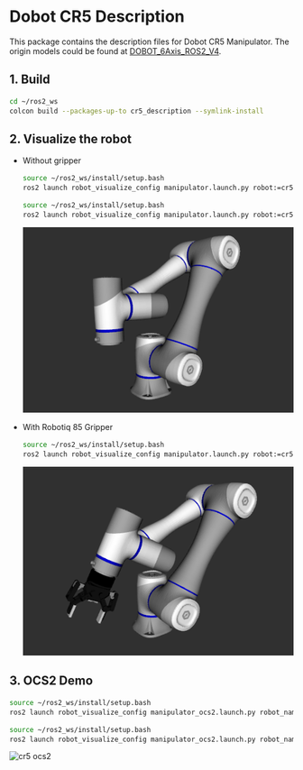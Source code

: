 # Dobot CR5 Description

This package contains the description files for Dobot CR5 Manipulator. The origin models could be found at [DOBOT_6Axis_ROS2_V4](https://github.com/Dobot-Arm/DOBOT_6Axis_ROS2_V4).

## 1. Build
```bash
cd ~/ros2_ws
colcon build --packages-up-to cr5_description --symlink-install
```

## 2. Visualize the robot

* Without gripper
    ```bash
    source ~/ros2_ws/install/setup.bash
    ros2 launch robot_visualize_config manipulator.launch.py robot:=cr5
    ```
    ```bash
    source ~/ros2_ws/install/setup.bash
    ros2 launch robot_visualize_config manipulator.launch.py robot:=cr5 collider:=simple
    ```
    ![cr5](../../.images/dobot_cr5.png)

* With Robotiq 85 Gripper
    ```bash
    source ~/ros2_ws/install/setup.bash
    ros2 launch robot_visualize_config manipulator.launch.py robot:=cr5 type:="robotiq85"
    ```
  ![cr5 robotiq85](../../.images/dobot_cr5_robotiq85.png)

## 3. OCS2 Demo
```bash
source ~/ros2_ws/install/setup.bash
ros2 launch robot_visualize_config manipulator_ocs2.launch.py robot_name:=cr5
```
```bash
source ~/ros2_ws/install/setup.bash
ros2 launch robot_visualize_config manipulator_ocs2.launch.py robot_name:=cr5 enable_joystick:=true
```

![cr5 ocs2](../../.images/dobot_cr5_ocs2.gif)